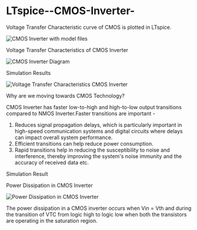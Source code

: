 # LTspice--CMOS-Inverter-
Voltage Transfer Characteristic curve of CMOS is plotted in LTspice. 

![CMOS Inverter with model files](https://github.com/Sandeep1203tech/LTspice--CMOS-Inverter-/assets/78650502/845ab2b2-58f0-48a0-ac3e-ddb67bc17775)


Voltage Transfer Characteristics of CMOS Inverter

![CMOS Inverter Diagram](https://github.com/Sandeep1203tech/LTspice--CMOS-Inverter-/assets/78650502/3d5ce5d0-bd37-455c-bc37-e3b65d0478c7)

Simulation Results

![Voltage Transfer Characteristics CMOS Inverter](https://github.com/Sandeep1203tech/LTspice--CMOS-Inverter-/assets/78650502/606be382-1f2f-4d97-b830-a2ca1366a0ee)


Why are we moving towards CMOS Technology?

CMOS Inverter has faster low-to-high and high-to-low output transitions compared to NMOS Inverter.Faster transitions are important -
1) Reduces signal propagation delays, which is particularly important in high-speed communication systems and digital circuits where delays can impact overall system performance.
2) Efficient transitions can help reduce power consumption.
3) Rapid transitions help in reducing the susceptibility to noise and interference, thereby improving the system's noise immunity and the accuracy of received data etc.


Simulation Result

Power Dissipation in CMOS Inverter

![Power Dissipation in CMOS Inverter](https://github.com/Sandeep1203tech/LTspice--CMOS-Inverter-/assets/78650502/3cb53867-502f-4325-bdc3-2ddf8808516d)

The power dissipation in a CMOS inverter occurs when Vin = Vth and during the transition of VTC from logic high to logic low when both the transistors are operating in the saturation region.



